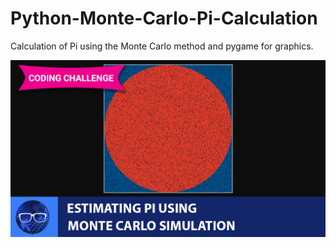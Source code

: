 # Python-Monte-Carlo-Pi-Calculation
 Calculation of Pi using the Monte Carlo method and pygame for graphics.


<p align="center">
  <img src="video_thumbnail.jpg" alt="Monte Carlo Simulation Pi Estimation using Python and Pygame" width="800">
</p>
